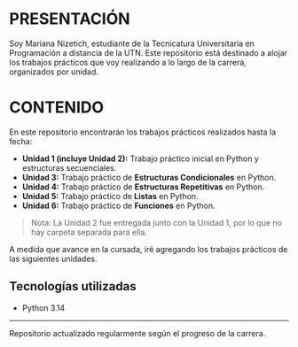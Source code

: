 # PRESENTACIÓN

Soy Mariana Nizetich, estudiante de la Tecnicatura Universitaria en Programación a distancia de la UTN. Este repositorio está destinado a alojar los trabajos prácticos que voy realizando a lo largo de la carrera, organizados por unidad.

# CONTENIDO

En este repositorio encontrarán los trabajos prácticos realizados hasta la fecha:
- **Unidad 1 (incluye Unidad 2):** Trabajo práctico inicial en Python y estructuras secuenciales.
- **Unidad 3:** Trabajo práctico de **Estructuras Condicionales** en Python.  
- **Unidad 4:** Trabajo práctico de **Estructuras Repetitivas** en Python.
- **Unidad 5:** Trabajo práctico de **Listas** en Python.
- **Unidad 6:** Trabajo práctico de **Funciones** en Python.

> Nota: La Unidad 2 fue entregada junto con la Unidad 1, por lo que no hay carpeta separada para ella.

A medida que avance en la cursada, iré agregando los trabajos prácticos de las siguientes unidades.

## Tecnologías utilizadas
- Python 3.14

---

Repositorio actualizado regularmente según el progreso de la carrera.
